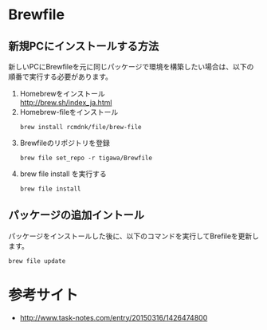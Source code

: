 # Brewfile
## 新規PCにインストールする方法
新しいPCにBrewfileを元に同じパッケージで環境を構築したい場合は、以下の順番で実行する必要があります。

1. Homebrewをインストール  
   http://brew.sh/index_ja.html  
2. Homebrew-fileをインストール  
   ```
   brew install rcmdnk/file/brew-file
   ```
3. Brewfileのリポジトリを登録  
   ```
   brew file set_repo -r tigawa/Brewfile
   ```
4. brew file install を実行する  
   ```
   brew file install
   ```
   
## パッケージの追加イントール
パッケージをインストールした後に、以下のコマンドを実行してBrefileを更新します。

   ```
   brew file update
   ```

# 参考サイト
* http://www.task-notes.com/entry/20150316/1426474800


